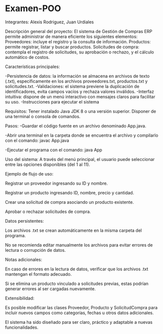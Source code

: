 # Examen-POO
Integrantes: Alexis Rodriguez, Juan Urdiales 

Descripción general del proyecto:
El sistema de Gestión de Compras ERP permite administrar de manera eficiente los siguientes elementos:
Proveedores: incluye el registro y la consulta de información.
Productos: permite registrar, listar y buscar productos.
Solicitudes de compra: contempla el registro de solicitudes, su aprobación o rechazo, y el cálculo automático de costos.

Características principales:

-Persistencia de datos: la información se almacena en archivos de texto (.txt), específicamente en los archivos proveedores.txt, productos.txt y solicitudes.txt.
-Validaciones: el sistema previene la duplicación de identificadores, evita campos vacíos y rechaza valores inválidos.
-Interfaz intuitiva: dispone de un menú interactivo con mensajes claros para facilitar su uso.
-Instrucciones para ejecutar el sistema

Requisitos:
Tener instalado Java JDK 8 o una versión superior.
Disponer de una terminal o consola de comandos.

Pasos:
-Guardar el código fuente en un archivo denominado App.java.

-Abrir una terminal en la carpeta donde se encuentra el archivo y compilarlo con el comando:
javac App.java

-Ejecutar el programa con el comando:
java App

Uso del sistema:
A través del menú principal, el usuario puede seleccionar entre las opciones disponibles (del 1 al 11).

Ejemplo de flujo de uso:

Registrar un proveedor ingresando su ID y nombre.

Registrar un producto ingresando ID, nombre, precio y cantidad.

Crear una solicitud de compra asociando un producto existente.

Aprobar o rechazar solicitudes de compra.

Datos persistentes:

Los archivos .txt se crean automáticamente en la misma carpeta del programa.

No se recomienda editar manualmente los archivos para evitar errores de lectura o corrupción de datos.

Notas adicionales:

En caso de errores en la lectura de datos, verificar que los archivos .txt mantengan el formato adecuado.

Si se elimina un producto vinculado a solicitudes previas, estas podrían generar errores al ser cargadas nuevamente.

Extensibilidad:

Es posible modificar las clases Proveedor, Producto y SolicitudCompra para incluir nuevos campos como categorías, fechas u otros datos adicionales.

El sistema ha sido diseñado para ser claro, práctico y adaptable a nuevas funcionalidades.








